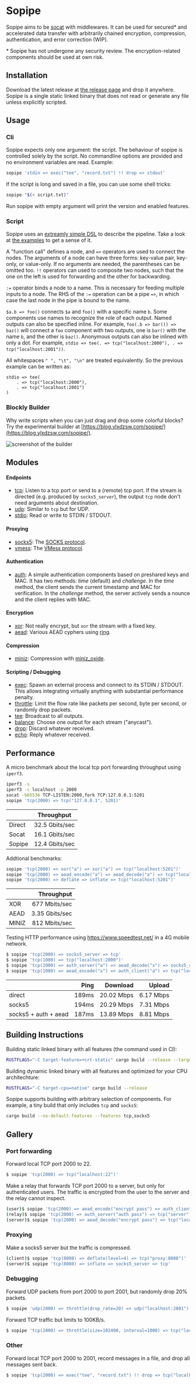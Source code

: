 Sopipe
======

Sopipe aims to be [socat] with middlewares. It can be used for secured* and accelerated data transfer with arbitrarily
chained encryption, compression, authentication, and error correction (WIP).

\* Sopipe has not undergone any security review. The encryption-related components should be used at own risk.

[socat]: http://www.dest-unreach.org/socat/

## Installation

Download the latest release at [the release page](https://github.com/ylxdzsw/sopipe/releases) and drop it anywhere.
Sopipe is a single static linked binary that does not read or generate any file unless explicitly scripted.

## Usage

### Cli

Sopipe expects only one argument: the script. The behaviour of sopipe is controlled solely by the script. No commandline
options are provided and no environment variables are read. Example:

```sh
sopipe 'stdin => exec("tee", "record.txt") !! drop => stdout'
```

If the script is long and saved in a file, you can use some shell tricks:

```sh
sopipe "$(< script.txt)"
```

Run sopipe with empty argument will print the version and enabled features.

### Script

Sopipe uses an [extreamly simple DSL](https://github.com/ylxdzsw/sopipe/blob/master/src/script.pest) to describe the
pipeline. Take a look at [the examples](https://github.com/ylxdzsw/sopipe#gallery) to get a sense of it.

A "function call" defines a node, and `=>` operators are used to connect the nodes. The arguments of a node can have
three forms: key-value pair, key-only, or value-only. If no arguments are needed, the parentheses can be omitted too.
`!!` operators can used to composite two nodes, such that the one on the left is used for forwarding and the other for
backwarding.

`:=` operator binds a node to a name. This is necessary for feeding multiple inputs to a node. The RHS of the `:=`
operation can be a pipe `=>`, in which case the last node in the pipe is bound to the name.

`$a.b => foo()` connects `$a` and `foo()` with a specific name `b`. Some components use names to recognize the role of
each output. Named outputs can also be specified inline. For example, `foo(.b => bar()) => baz()` will connect a `foo`
component with two outputs, one is `bar()` with the name `b`, and the other is `baz()`. Anonymous outputs can also be
inlined with only a dot. For example, `stdio => tee(. => tcp("localhost:2000"), . => tcp("localhost:2001"))`.

All whitespaces `" ", "\t", "\n"` are treated equivalently. So the previous example can be written as:

```
stdio => tee(
    . => tcp("localhost:2000"),
    . => tcp("localhost:2001")
)
```

### Blockly Builder

Why write scripts when you can just drag and drop some colorful blocks? Try the experimental builder at
[https://blog.ylxdzsw.com/sopipe/](https://blog.ylxdzsw.com/sopipe/).

![screenshot of the builder](builder/public/screenshot.png)

## Modules

#### Endpoints

- [tcp]: Listen to a tcp port or send to a (remote) tcp port. If the stream is directed (e.g. produced by
  `socks5_server`), the output `tcp` node don't need arguments about destination.
- [udp]: Similar to `tcp` but for UDP.
- [stdio]: Read or write to STDIN / STDOUT.

[tcp]: https://github.com/ylxdzsw/sopipe/tree/master/components/tcp
[udp]: https://github.com/ylxdzsw/sopipe/tree/master/components/udp
[stdio]: https://github.com/ylxdzsw/sopipe/tree/master/components/stdio

#### Proxying

- [socks5]: The [SOCKS protocol](https://tools.ietf.org/html/rfc1928).
- [vmess]: The [VMess protocol](https://www.v2fly.org/developer/protocols/vmess.html).

[socks5]: https://github.com/ylxdzsw/sopipe/tree/master/components/socks5
[vmess]: https://github.com/ylxdzsw/sopipe/tree/master/components/vmess

#### Authentication

- [auth]: A simple authentication components based on preshared keys and MAC. It has two methods: *time* (default) and
  *challenge*. In the *time* method, the client sends the current timestamp and MAC for verification. In the *challenge*
  method, the server actively sends a nounce and the client replies with MAC.

[auth]: https://github.com/ylxdzsw/sopipe/tree/master/components/auth

#### Encryption

- [xor]: Not really encrypt, but `xor` the stream with a fixed key.
- [aead]: Various AEAD cyphers using [ring].

[xor]: https://github.com/ylxdzsw/sopipe/tree/master/components/xor
[aead]: https://github.com/ylxdzsw/sopipe/tree/master/components/aead
[ring]: https://github.com/briansmith/ring

#### Compression

- [miniz]: Compression with [miniz_oxide].

[miniz]: https://github.com/ylxdzsw/sopipe/tree/master/components/miniz
[miniz_oxide]: https://github.com/Frommi/miniz_oxide

#### Scripting / Debugging

- [exec]: Spawn an external process and connect to its STDIN / STDOUT. This allows integrating virtually anything with
  substantial performance penalty.
- [throttle]: Limit the flow rate like packets per second, byte per second, or randomly drop packets.
- [tee]: Broadcast to all outputs.
- [balance]: Choose one output for each stream ("anycast").
- [drop]: Discard whatever received.
- [echo]: Reply whatever received.

[exec]: https://github.com/ylxdzsw/sopipe/tree/master/components/exec
[throttle]: https://github.com/ylxdzsw/sopipe/tree/master/components/throttle
[tee]: https://github.com/ylxdzsw/sopipe/tree/master/components/tee
[balance]: https://github.com/ylxdzsw/sopipe/tree/master/components/balance
[drop]: https://github.com/ylxdzsw/sopipe/tree/master/components/drop
[echo]: https://github.com/ylxdzsw/sopipe/tree/master/components/echo

## Performance

A micro benchmark about the local tcp port forwarding throughput using `iperf3`.

```sh
iperf3 -s
iperf3 -c localhost -p 2000
socat -b65536 TCP-LISTEN:2000,fork TCP:127.0.0.1:5201
sopipe 'tcp(2000) => tcp("127.0.0.1", 5201)'
```

|        |   Throughput   |
| ------ | -------------- |
| Direct | 32.5 Gbits/sec |
| Socat  | 16.1 Gbits/sec |
| Sopipe | 12.4 Gbits/sec |

Addtional benchmarks:

```sh
sopipe 'tcp(2000) => xor("a") => xor("a") => tcp("localhost:5201")'
sopipe 'tcp(2000) => aead_encode("a") => aead_decode("a") => tcp("localhost:5201")'
sopipe 'tcp(2000) => deflate => inflate => tcp("localhost:5201")'
```

|       |   Throughput   |
| ----- | -------------: |
| XOR   |  677 Mbits/sec |
| AEAD  | 3.35 Gbits/sec |
| MINIZ |  812 Mbits/sec |

Testing HTTP performance using https://www.speedtest.net/ in a 4G mobile network.

```sh
$ sopipe 'tcp(2000) => socks5_server => tcp'
$ sopipe 'tcp(1080) => tcp("localhost:2000")'
$ sopipe 'tcp(2000) => auth_server("a") => aead_decode("x") => socks5_server => tcp'
$ sopipe 'tcp(1080) => aead_encode("x") => auth_client("a") => tcp("localhost:2000")'
```

|                      | Ping  |  Download  |  Upload   |
| -------------------- | ----: | ---------: | --------: |
| direct               | 189ms | 20.02 Mbps | 6.17 Mbps |
| socks5               | 194ms | 20.29 Mbps | 7.31 Mbps |
| socks5 + auth + aead | 187ms | 13.89 Mbps | 8.81 Mbps |

## Building Instructions

Building static linked binary with all features (the command used in CI):

```sh
RUSTFLAGS="-C target-feature=+crt-static" cargo build --release --target x86_64-unknown-linux-gnu
```

Building dynamic linked binary with all features and optimized for your CPU architechture:

```sh
RUSTFLAGS="-C target-cpu=native" cargo build --release
```

Sopipe supports building with arbitrary selection of components. For example, a tiny build that only includes `tcp` and
`socks5`:

```sh
cargo build --no-default-features --features tcp,socks5
```

## Gallery

### Port forwarding

Forward local TCP port 2000 to 22.

```sh
$ sopipe 'tcp(2000) => tcp("localhost:22")'
```

Make a relay that forwards TCP port 2000 to a server, but only for authenticated users. The traffic is encrypted from
the user to the server and the relay cannot inspect.

```sh
(user)$ sopipe 'tcp(2000) => aead_encode("encrypt pass") => auth_client("auth pass") => tcp("relay", 2000)'
(relay)$ sopipe 'tcp(2000) => auth_server("auth pass") => tcp("server", 2000)'
(server)$ sopipe 'tcp(2000) => aead_decode("encrypt pass") => tcp("localhost:22")'
```

### Proxying

Make a socks5 server but the traffic is compressed.

```sh
(client)$ sopipe 'tcp(8080) => deflate(level=4) => tcp("proxy:8080")'
(server)$ sopipe 'tcp(8080) => inflate => socks5_server => tcp'
```

### Debugging

Forward UDP packets from port 2000 to port 2001, but randomly drop 20% packets.

```sh
$ sopipe 'udp(2000) => throttle(drop_rate=20) => udp("localhost:2001")'
```

Forward TCP traffic but limits to 100KB/s.

```sh
$ sopipe 'tcp(2000) => throttle(size=102400, interval=1000) => tcp("localhost:2001")'
```

### Other

Forward local TCP port 2000 to 2001, record messages in a file, and drop all messages sent back.

```sh
$ sopipe 'tcp(2000) => exec("tee", "record.txt") !! drop => tcp("localhost:2001")'
```
